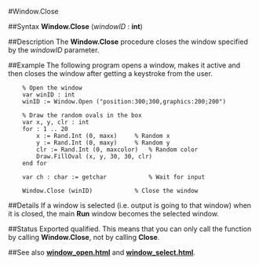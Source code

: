 
#Window.Close

##Syntax
**Window.Close** (_windowID_ : **int**)



##Description
The **Window.Close**  procedure closes the window specified by the _windowID_ parameter.



##Example
The following program opens a window, makes it active and then closes the window after getting a keystroke from the user.


        % Open the window
        var winID : int
        winID := Window.Open ("position:300;300,graphics:200;200")
        
        % Draw the random ovals in the box
        var x, y, clr : int
        for : 1 .. 20
            x := Rand.Int (0, maxx)     % Random x
            y := Rand.Int (0, maxy)     % Random y
            clr := Rand.Int (0, maxcolor)   % Random color
            Draw.FillOval (x, y, 30, 30, clr)
        end for
        
        var ch : char := getchar            % Wait for input
        
        Window.Close (winID)            % Close the window
##Details
If a window is selected (i.e. output is going to that window) when it is closed, the main **Run** window becomes the selected window.



##Status
Exported qualified.
This means that you can only call the function by calling **Window.Close**, not by calling **Close**.



##See also
**[window_open.html](Window.Open)** and **[window_select.html](Window.Select)**.


